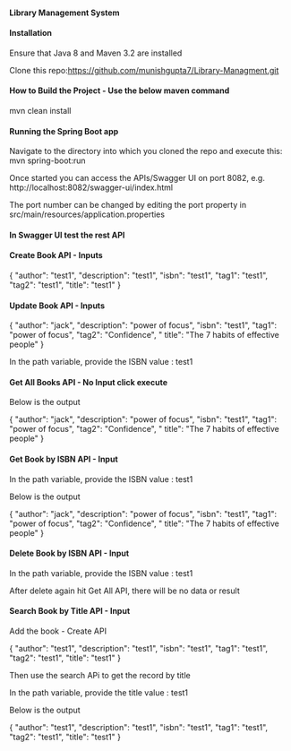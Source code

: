 #### Library Management System

#### Installation

Ensure that Java 8 and Maven 3.2 are installed

Clone this repo:https://github.com/munishgupta7/Library-Managment.git

#### How to Build the Project - Use the below maven command

mvn clean install

#### Running the Spring Boot app

Navigate to the directory into which you cloned the repo and execute this: mvn spring-boot:run

Once started you can access the APIs/Swagger UI on port 8082, e.g. http://localhost:8082/swagger-ui/index.html

The port number can be changed by editing the port property in src/main/resources/application.properties

#### In Swagger UI test the rest API

#### Create Book API - Inputs

{ "author": "test1", "description": "test1", "isbn": "test1", "tag1": "test1", "tag2": "test1", "title": "test1" }

#### Update Book API - Inputs

{ "author": "jack", "description": "power of focus", "isbn": "test1", "tag1": "power of focus", "tag2": "Confidence", "
title": "The 7 habits of effective people" }

In the path variable, provide the ISBN value : test1

#### Get All Books API - No Input click execute

Below is the output

{ "author": "jack", "description": "power of focus", "isbn": "test1", "tag1": "power of focus", "tag2": "Confidence", "
title": "The 7 habits of effective people" }

#### Get Book by ISBN API - Input

In the path variable, provide the ISBN value : test1

Below is the output

{ "author": "jack", "description": "power of focus", "isbn": "test1", "tag1": "power of focus", "tag2": "Confidence", "
title": "The 7 habits of effective people" }

#### Delete Book by ISBN API - Input

In the path variable, provide the ISBN value : test1

After delete again hit Get All API, there will be no data or result

#### Search Book by Title API - Input

Add the book - Create API

{ "author": "test1", "description": "test1", "isbn": "test1", "tag1": "test1", "tag2": "test1", "title": "test1" }

Then use the search APi to get the record by title

In the path variable, provide the title value : test1

Below is the output

{ "author": "test1", "description": "test1", "isbn": "test1", "tag1": "test1", "tag2": "test1", "title": "test1" }
